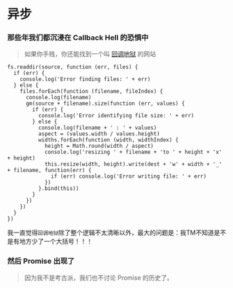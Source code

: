 # 异步

### 那些年我们都沉浸在 Callback Hell 的恐惧中

> 如果你手贱，你还能找到一个叫 [回调地狱](http://callbackhell.com/) 的网站

```
fs.readdir(source, function (err, files) {
  if (err) {
    console.log('Error finding files: ' + err)
  } else {
    files.forEach(function (filename, fileIndex) {
      console.log(filename)
      gm(source + filename).size(function (err, values) {
        if (err) {
          console.log('Error identifying file size: ' + err)
        } else {
          console.log(filename + ' : ' + values)
          aspect = (values.width / values.height)
          widths.forEach(function (width, widthIndex) {
            height = Math.round(width / aspect)
            console.log('resizing ' + filename + 'to ' + height + 'x' + height)
            this.resize(width, height).write(dest + 'w' + width + '_' + filename, function(err) {
              if (err) console.log('Error writing file: ' + err)
            })
          }.bind(this))
        }
      })
    })
  }
})
```

我一直觉得`回调地狱`除了整个逻辑不太清晰以外，最大的问题是：我TM不知道是不是有地方少了一个大括号！！！

### 然后 Promise 出现了

> 因为我不是考古派，我们也不讨论 Promise 的历史了。